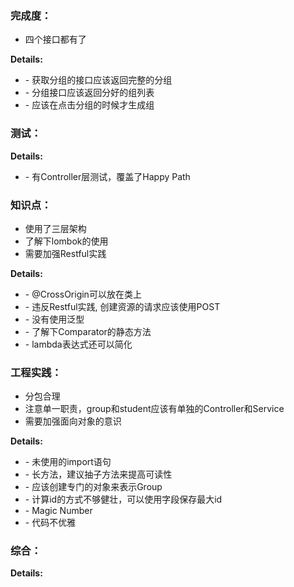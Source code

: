 ### 完成度：
* 四个接口都有了

__Details:__

- \- 获取分组的接口应该返回完整的分组
- \- 分组接口应该返回分好的组列表
- \- 应该在点击分组的时候才生成组

### 测试：


__Details:__

- \- 有Controller层测试，覆盖了Happy Path

### 知识点：
* 使用了三层架构
* 了解下lombok的使用
* 需要加强Restful实践

__Details:__

- \- @CrossOrigin可以放在类上
- \- 违反Restful实践, 创建资源的请求应该使用POST
- \- 没有使用泛型
- \- 了解下Comparator的静态方法
- \- lambda表达式还可以简化

### 工程实践：
* 分包合理
* 注意单一职责，group和student应该有单独的Controller和Service
* 需要加强面向对象的意识

__Details:__

- \- 未使用的import语句
- \- 长方法，建议抽子方法来提高可读性
- \- 应该创建专门的对象来表示Group
- \- 计算id的方式不够健壮，可以使用字段保存最大id
- \- Magic Number
- \- 代码不优雅

### 综合：


__Details:__



